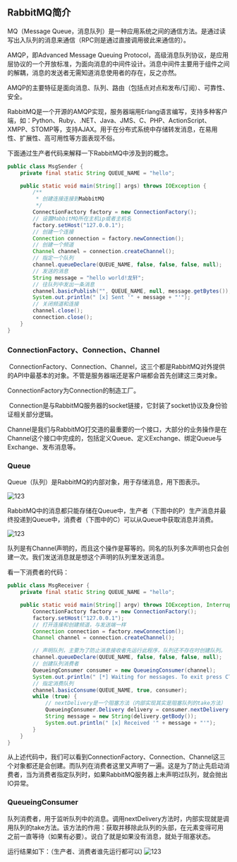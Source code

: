 ## RabbitMQ简介

MQ（Message Queue，消息队列）是一种应用系统之间的通信方法。是通过读写出入队列的消息来通信（RPC则是通过直接调用彼此来通信的）。    

AMQP，即Advanced Message Queuing Protocol，高级消息队列协议，是应用层协议的一个开放标准，为面向消息的中间件设计。消息中间件主要用于组件之间的解耦，消息的发送者无需知道消息使用者的存在，反之亦然。    

AMQP的主要特征是面向消息、队列、路由（包括点对点和发布/订阅）、可靠性、安全。     

RabbitMQ是一个开源的AMQP实现，服务器端用Erlang语言编写，支持多种客户端，如：Python、Ruby、.NET、Java、JMS、C、PHP、ActionScript、XMPP、STOMP等，支持AJAX。用于在分布式系统中存储转发消息，在易用性、扩展性、高可用性等方面表现不俗。
    
    
下面通过生产者代码来解释一下RabbitMQ中涉及到的概念。 

```java
public class MsgSender {
    private final static String QUEUE_NAME = "hello";

    public static void main(String[] args) throws IOException {
        /**
         * 创建连接连接到MabbitMQ
         */
        ConnectionFactory factory = new ConnectionFactory();
        // 设置MabbitMQ所在主机ip或者主机名
        factory.setHost("127.0.0.1");
        // 创建一个连接
        Connection connection = factory.newConnection();
        // 创建一个频道
        Channel channel = connection.createChannel();
        // 指定一个队列
        channel.queueDeclare(QUEUE_NAME, false, false, false, null);
        // 发送的消息
        String message = "hello world!龙轩";
        // 往队列中发出一条消息
        channel.basicPublish("", QUEUE_NAME, null, message.getBytes());
        System.out.println(" [x] Sent '" + message + "'");
        // 关闭频道和连接
        channel.close();
        connection.close();
    }
}
```

### ConnectionFactory、Connection、Channel    

 ConnectionFactory、Connection、Channel，这三个都是RabbitMQ对外提供的API中最基本的对象。不管是服务器端还是客户端都会首先创建这三类对象。
 
 ConnectionFactory为Connection的制造工厂。
 
 Connection是与RabbitMQ服务器的socket链接，它封装了socket协议及身份验证相关部分逻辑。
 
 Channel是我们与RabbitMQ打交道的最重要的一个接口，大部分的业务操作是在Channel这个接口中完成的，包括定义Queue、定义Exchange、绑定Queue与Exchange、发布消息等。

### Queue

Queue（队列）是RabbitMQ的内部对象，用于存储消息，用下图表示。

![123](https://p1-jj.byteimg.com/tos-cn-i-t2oaga2asx/gold-user-assets/2017/2/21/49bb61c8b9e831308676035722329bcb~tplv-t2oaga2asx-zoom-in-crop-mark:1304:0:0:0.awebp)

RabbitMQ中的消息都只能存储在Queue中，生产者（下图中的P）生产消息并最终投递到Queue中，消费者（下图中的C）可以从Queue中获取消息并消费。

![123](https://p1-jj.byteimg.com/tos-cn-i-t2oaga2asx/gold-user-assets/2017/2/21/3e12269d4cd28a48b43b363f99f36770~tplv-t2oaga2asx-zoom-in-crop-mark:1304:0:0:0.awebp)

队列是有Channel声明的，而且这个操作是幂等的。同名的队列多次声明也只会创建一次。我们发送消息就是想这个声明的队列里发送消息。

看一下消费者的代码：

```java
public class MsgReceiver {
    private final static String QUEUE_NAME = "hello";

    public static void main(String[] argv) throws IOException, InterruptedException {
        ConnectionFactory factory = new ConnectionFactory();
        factory.setHost("127.0.0.1");
        // 打开连接和创建频道，与发送端一样
        Connection connection = factory.newConnection();
        Channel channel = connection.createChannel();

        // 声明队列，主要为了防止消息接收者先运行此程序，队列还不存在时创建队列。
        channel.queueDeclare(QUEUE_NAME, false, false, false, null);
        // 创建队列消费者
        QueueingConsumer consumer = new QueueingConsumer(channel);
        System.out.println(" [*] Waiting for messages. To exit press CTRL+C");
        // 指定消费队列
        channel.basicConsume(QUEUE_NAME, true, consumer);
        while (true) {
            // nextDelivery是一个阻塞方法（内部实现其实是阻塞队列的take方法）
            QueueingConsumer.Delivery delivery = consumer.nextDelivery();
            String message = new String(delivery.getBody());
            System.out.println(" [x] Received '" + message + "'");
        }
    }
}
```

从上述代码中，我们可以看到ConnectionFactory、Connection、Channel这三个对象都还是会创建。而队列在消费者这里又声明了一遍。这是为了防止先启动消费者，当为消费者指定队列时，如果RabbitMQ服务器上未声明过队列，就会抛出IO异常。

### QueueingConsumer

队列消费者，用于监听队列中的消息。调用nextDelivery方法时，内部实现就是调用队列的take方法。该方法的作用：获取并移除此队列的头部，在元素变得可用之前一直等待（如果有必要）。说白了就是如果没有消息，就处于阻塞状态。

运行结果如下：（生产者、消费者谁先运行都可以)
![123](https://p1-jj.byteimg.com/tos-cn-i-t2oaga2asx/gold-user-assets/2017/2/21/f9d4d99d2ebb1904ce9c6c8ebe51fd16~tplv-t2oaga2asx-zoom-in-crop-mark:1304:0:0:0.awebp)

